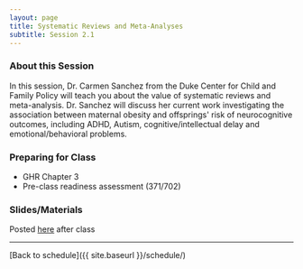 ```yaml
---
layout: page
title: Systematic Reviews and Meta-Analyses
subtitle: Session 2.1
---
```


### About this Session

In this session, Dr. Carmen Sanchez from the Duke Center for Child and Family Policy will teach you about the value of systematic reviews and meta-analysis. Dr. Sanchez will discuss her current work investigating the association between maternal obesity and offsprings' risk of neurocognitive outcomes, including ADHD, Autism, cognitive/intellectual delay and emotional/behavioral problems.

### Preparing for Class

* GHR Chapter 3
* Pre-class readiness assessment (371/702)

### Slides/Materials

Posted [here](https://drive.google.com/drive/folders/0Bxn_jkXZ1lxuVklQakF4MjZGSDQ?usp=sharing) after class

* * *

[Back to schedule]({{ site.baseurl }}/schedule/)